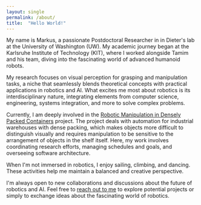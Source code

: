 ```yaml
---
layout: single
permalink: /about/
title:  "Hello World!"
---
```


My name is Markus, a passionate Postdoctoral Researcher in in Dieter's lab at
the University of Washington (UW).  My academic journey began at the Karlsruhe
Institute of Technology (KIT), where I worked alongside Tamim and his team,
diving into the fascinating world of advanced humanoid robots.

My research focuses on visual perception for grasping and manipulation tasks, a
niche that seamlessly blends theoretical concepts with practical applications
in robotics and AI.  What excites me most about robotics is its
interdisciplinary nature, integrating elements from computer science,
engineering, systems integration, and more to solve complex problems.

Currently, I am deeply involved in the [Robotic Manipulation in Densely Packed Containers](https://robotic-manipulation.sciencehub.uw.edu/) project. 
The project deals with automation for industrial warehouses with dense packing,
which  makes objects more difficult to distinguish visually and requires
manipulation to be sensitive to the arrangement of objects in the shelf itself.
Here, my work involves coordinating research efforts, managing schedules and
goals, and overseeing software architecture. 

When I'm not immersed  in robotics, I enjoy sailing, climbing, and dancing.
These activities help me maintain a balanced and creative perspective.

I'm always open to new collaborations and discussions about the future of
robotics and AI. Feel free to [reach out to me](mailto:<family_name><at>uw<dot>edu)  to explore potential projects or simply to
exchange ideas about the fascinating world of robotics.
